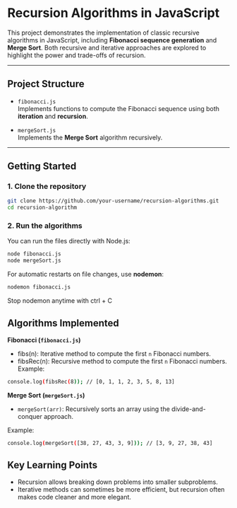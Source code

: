 # Recursion Algorithms in JavaScript

This project demonstrates the implementation of classic recursive algorithms in JavaScript, including **Fibonacci sequence generation** and **Merge Sort**. Both recursive and iterative approaches are explored to highlight the power and trade-offs of recursion.

---

## Project Structure

- `fibonacci.js`  
  Implements functions to compute the Fibonacci sequence using both **iteration** and **recursion**.

- `mergeSort.js`  
  Implements the **Merge Sort** algorithm recursively.

---

## Getting Started

### 1. Clone the repository
```bash
git clone https://github.com/your-username/recursion-algorithms.git
cd recursion-algorithm
```
### 2. Run the algorithms
You can run the files directly with Node.js:
```bash
node fibonacci.js
node mergeSort.js
```
For automatic restarts on file changes, use **nodemon**:
```bash
nodemon fibonacci.js
```
Stop nodemon anytime with ctrl + C

## Algorithms Implemented
**Fibonacci (`fibonacci.js`)**
- fibs(n): Iterative method to compute the first `n` Fibonacci numbers.
- fibsRec(n): Recursive method to compute the first `n` Fibonacci numbers.
Example:
```bash
console.log(fibsRec(8)); // [0, 1, 1, 2, 3, 5, 8, 13]
```

**Merge Sort (`mergeSort.js`)**
- `mergeSort(arr)`: Recursively sorts an array using the divide-and-conquer approach.

Example:
```bash
console.log(mergeSort([38, 27, 43, 3, 9])); // [3, 9, 27, 38, 43]
```

## Key Learning Points
- Recursion allows breaking down problems into smaller subproblems.
- Iterative methods can sometimes be more efficient, but recursion often makes code cleaner and more elegant.